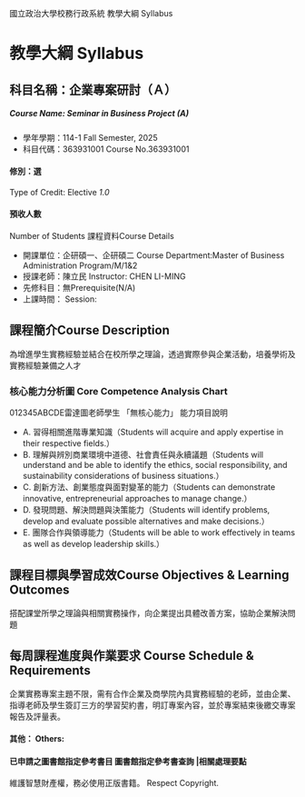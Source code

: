 國立政治大學校務行政系統 教學大綱 Syllabus
# 教學大綱 Syllabus
##  科目名稱：企業專案研討（Ａ）
#####  Course Name: Seminar in Business Project (A)
  * 學年學期：114-1 Fall Semester, 2025 
  * 科目代碼：363931001 Course No.363931001
#### 修別：選
Type of Credit: Elective 
_1.0_
#### 預收人數
Number of Students
課程資料Course Details
  * 開課單位：企研碩一、企研碩二 Course Department:Master of Business Administration Program/M/1&2 
  * 授課老師：陳立民 Instructor: CHEN LI-MING 
  * 先修科目：無Prerequisite(N/A)
  * 上課時間： Session: 
##  課程簡介Course Description
為增進學生實務經驗並結合在校所學之理論，透過實際參與企業活動，培養學術及實務經驗兼備之人才
###  核心能力分析圖 Core Competence Analysis Chart
012345ABCDE雷達圖老師學生
「無核心能力」 
能力項目說明
  * A. 習得相關進階專業知識（Students will acquire and apply expertise in their respective fields.）
  * B. 理解與辨別商業環境中道德、社會責任與永續議題（Students will understand and be able to identify the ethics, social responsibility, and sustainability considerations of business situations.）
  * C. 創新方法、創業態度與面對變革的能力（Students can demonstrate innovative, entrepreneurial approaches to manage change.）
  * D. 發現問題、解決問題與決策能力（Students will identify problems, develop and evaluate possible alternatives and make decisions.）
  * E. 團隊合作與領導能力（Students will be able to work effectively in teams as well as develop leadership skills.）
##  課程目標與學習成效Course Objectives & Learning Outcomes 
搭配課堂所學之理論與相關實務操作，向企業提出具體改善方案，協助企業解決問題
##  每周課程進度與作業要求 Course Schedule & Requirements
企業實務專案主題不限，需有合作企業及商學院內具實務經驗的老師，並由企業、指導老師及學生簽訂三方的學習契約書，明訂專案內容，並於專案結束後繳交專案報告及評量表。
####  其他： Others:
####  已申請之圖書館指定參考書目  圖書館指定參考書查詢 |相關處理要點
維護智慧財產權，務必使用正版書籍。 Respect Copyright.